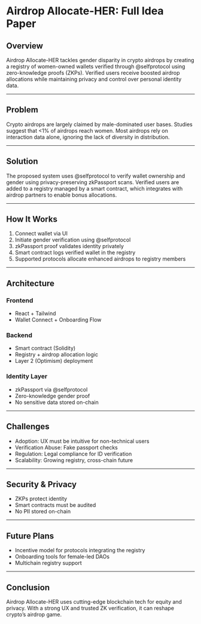 
# Airdrop Allocate-HER: Full Idea Paper

## Overview

Airdrop Allocate-HER tackles gender disparity in crypto airdrops by creating a registry of women-owned wallets verified through @selfprotocol using zero-knowledge proofs (ZKPs). Verified users receive boosted airdrop allocations while maintaining privacy and control over personal identity data.

---

## Problem

Crypto airdrops are largely claimed by male-dominated user bases. Studies suggest that <1% of airdrops reach women. Most airdrops rely on interaction data alone, ignoring the lack of diversity in distribution.

---

## Solution

The proposed system uses @selfprotocol to verify wallet ownership and gender using privacy-preserving zkPassport scans. Verified users are added to a registry managed by a smart contract, which integrates with airdrop partners to enable bonus allocations.

---

## How It Works

1. Connect wallet via UI
2. Initiate gender verification using @selfprotocol
3. zkPassport proof validates identity privately
4. Smart contract logs verified wallet in the registry
5. Supported protocols allocate enhanced airdrops to registry members

---

## Architecture

### Frontend
- React + Tailwind
- Wallet Connect + Onboarding Flow

### Backend
- Smart contract (Solidity)
- Registry + airdrop allocation logic
- Layer 2 (Optimism) deployment

### Identity Layer
- zkPassport via @selfprotocol
- Zero-knowledge gender proof
- No sensitive data stored on-chain

---

## Challenges

- Adoption: UX must be intuitive for non-technical users
- Verification Abuse: Fake passport checks
- Regulation: Legal compliance for ID verification
- Scalability: Growing registry, cross-chain future

---

## Security & Privacy

- ZKPs protect identity
- Smart contracts must be audited
- No PII stored on-chain

---

## Future Plans

- Incentive model for protocols integrating the registry
- Onboarding tools for female-led DAOs
- Multichain registry support

---

## Conclusion

Airdrop Allocate-HER uses cutting-edge blockchain tech for equity and privacy. With a strong UX and trusted ZK verification, it can reshape crypto’s airdrop game.

